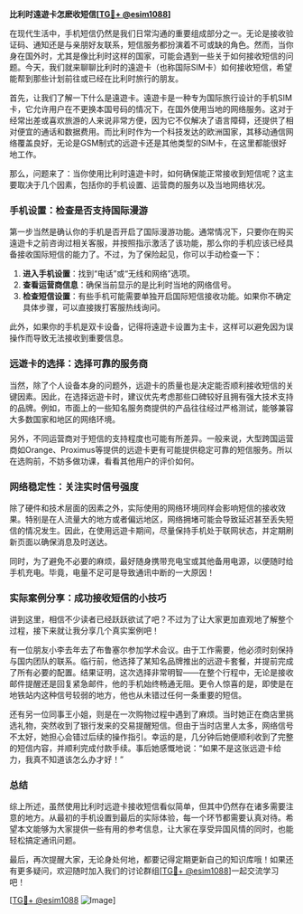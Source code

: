 **比利时遠遊卡怎麽收短信[[TG💪+ @esim1088](https://t.me/s/esim1088)]**

在现代生活中，手机短信仍然是我们日常沟通的重要组成部分之一。无论是接收验证码、通知还是与亲朋好友联系，短信服务都扮演着不可或缺的角色。然而，当你身在国外时，尤其是像比利时这样的国家，可能会遇到一些关于如何接收短信的问题。今天，我们就来聊聊比利时的遠遊卡（也称国际SIM卡）如何接收短信，希望能帮到那些计划前往或已经在比利时旅行的朋友。

首先，让我们了解一下什么是遠遊卡。遠遊卡是一种专为国际旅行设计的手机SIM卡，它允许用户在不更换本国号码的情况下，在国外使用当地的网络服务。这对于经常出差或喜欢旅游的人来说非常方便，因为它不仅解决了语言障碍，还提供了相对便宜的通话和数据费用。而比利时作为一个科技发达的欧洲国家，其移动通信网络覆盖良好，无论是GSM制式的远遊卡还是其他类型的SIM卡，在这里都能很好地工作。

那么，问题来了：当你使用比利时遠遊卡时，如何确保能正常接收到短信呢？这主要取决于几个因素，包括你的手机设置、运营商的服务以及当地网络状况。

### 手机设置：检查是否支持国际漫游

第一步当然是确认你的手机是否开启了国际漫游功能。通常情况下，只要你在购买遠遊卡之前咨询过相关客服，并按照指示激活了该功能，那么你的手机应该已经具备接收国际短信的能力了。不过，为了保险起见，你可以手动检查一下：

1. **进入手机设置**：找到“电话”或“无线和网络”选项。
2. **查看运营商信息**：确保当前显示的是比利时当地的网络信号。
3. **检查短信设置**：有些手机可能需要单独开启国际短信接收功能。如果你不确定具体步骤，可以直接拨打客服热线询问。

此外，如果你的手机是双卡设备，记得将遠遊卡设置为主卡，这样可以避免因为误操作而导致无法接收到重要信息。

### 远遊卡的选择：选择可靠的服务商

当然，除了个人设备本身的问题外，远遊卡的质量也是决定能否顺利接收短信的关键因素。因此，在选择远遊卡时，建议优先考虑那些口碑较好且拥有强大技术支持的品牌。例如，市面上的一些知名服务商提供的产品往往经过严格测试，能够兼容大多数国家和地区的网络环境。

另外，不同运营商对于短信的支持程度也可能有所差异。一般来说，大型跨国运营商如Orange、Proximus等提供的远遊卡更有可能提供稳定可靠的短信服务。所以在选购前，不妨多做功课，看看其他用户的评价如何。

### 网络稳定性：关注实时信号强度

除了硬件和技术层面的因素之外，实际使用的网络环境同样会影响短信的接收效果。特别是在人流量大的地方或者偏远地区，网络拥堵可能会导致延迟甚至丢失短信的情况发生。因此，在使用远遊卡期间，尽量保持手机处于联网状态，并定期刷新页面以确保消息及时送达。

同时，为了避免不必要的麻烦，最好随身携带充电宝或其他备用电源，以便随时给手机充电。毕竟，电量不足可是导致通讯中断的一大原因！

### 实际案例分享：成功接收短信的小技巧

讲到这里，相信不少读者已经跃跃欲试了吧？不过为了让大家更加直观地了解整个过程，接下来就让我分享几个真实案例吧！

有一位朋友小李去年去了布鲁塞尔参加学术会议。由于工作需要，他必须时刻保持与国内团队的联系。临行前，他选择了某知名品牌推出的远遊卡套餐，并提前完成了所有必要的配置。结果证明，这次选择非常明智——在整个行程中，无论是接收邮件提醒还是回复紧急邮件，他的手机始终畅通无阻。更令人惊喜的是，即使是在地铁站内这种信号较弱的地方，他也从未错过任何一条重要的短信。

还有另一位同事王小姐，则是在一次购物过程中遇到了麻烦。当时她正在商店里挑选礼物，突然收到了银行发来的交易提醒短信。但由于当时店里人太多，网络信号不太好，她担心会错过后续的操作指引。幸运的是，几分钟后她便顺利收到了完整的短信内容，并顺利完成付款手续。事后她感慨地说：“如果不是这张远遊卡给力，我真不知道该怎么办才好！”

### 总结

综上所述，虽然使用比利时远遊卡接收短信看似简单，但其中仍然存在诸多需要注意的地方。从最初的手机设置到最后的实际体验，每一个环节都需要认真对待。希望本文能够为大家提供一些有用的参考信息，让大家在享受异国风情的同时，也能轻松搞定通讯问题。

最后，再次提醒大家，无论身处何地，都要记得定期更新自己的知识库哦！如果还有更多疑问，欢迎随时加入我们的讨论群组[[TG💪+ @esim1088](https://t.me/s/esim1088)]一起交流学习吧！

[[TG💪+ @esim1088](https://t.me/s/esim1088) ![Image](https://i.postimg.cc/4NQfJmqS/Snipaste-2025-05-13-00-14-12.png)]